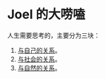 # Joel 的大唠嗑
人生需要思考的，主要分为三块：
1. [与自己的关系](./1-self/readme.md)。
2. [与社会的关系](./2-society/readme.md)。
3. [与自然的关系](./3-nature/readme.md)。
